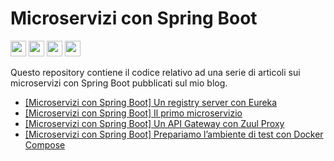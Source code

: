 # Microservizi con Spring Boot

<p>
  <a href="https://www.linkedin.com/in/mauro-cicolella-0b107076/"><img src="https://img.shields.io/badge/linkedin-%230077B5.svg?&style=for-the-badge&logo=linkedin&logoColor=white" height=25></a>
    <a href="https://twitter.com/emmecilab"><img src="https://img.shields.io/badge/twitter-%231DA1F2.svg?&style=for-the-badge&logo=twitter&logoColor=white" height=25></a>
  <a href="https://www.youtube.com/c/emmecilab"><img src="https://img.shields.io/badge/youtube-%23E4405F.svg?&style=for-the-badge&logo=youtube&logoColor=white" height=25></a>
  <a href="https://www.patreon.com/emmecilab"><img src="https://img.shields.io/badge/Patreon-F96854?style=for-the-badge&logo=patreon&logoColor=white" height=25></a>

Questo repository contiene il codice relativo ad una serie di articoli sui microservizi con Spring Boot pubblicati sul mio blog.

* [[Microservizi con Spring Boot] Un registry server con Eureka](https://www.emmecilab.net/blog/microservizi-con-spring-boot-un-registry-server-con-eureka/)
* [[Microservizi con Spring Boot] Il primo microservizio](https://www.emmecilab.net/blog/microservizi-con-spring-boot-il-primo-microservizio/)
* [[Microservizi con Spring Boot] Un API Gateway con Zuul Proxy](https://www.emmecilab.net/blog/microservizi-con-spring-boot-un-api-gateway-con-zuul-proxy/)
* [[Microservizi con Spring Boot] Prepariamo l’ambiente di test con Docker Compose](https://www.emmecilab.net/blog/microservizi-con-spring-boot-prepariamo-lambiente-di-test-con-docker-compose/)
